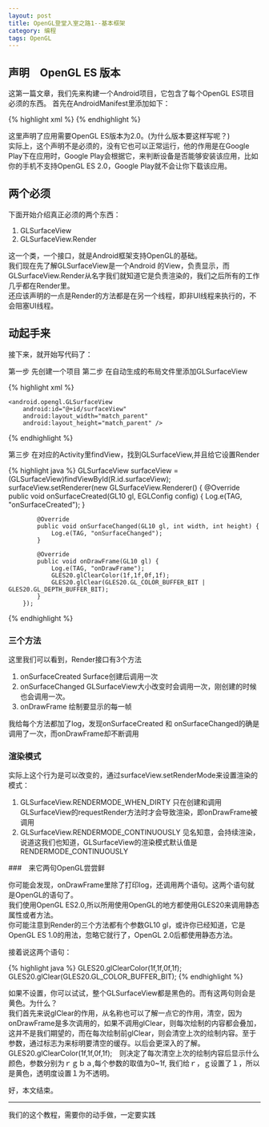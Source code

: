 ```yaml
---
layout: post
title: OpenGL登堂入室之路1--基本框架
category: 编程
tags: OpenGL
---
```


## 声明　OpenGL ES 版本

这第一篇文章，我们先来构建一个Android项目，它包含了每个OpenGL ES项目必须的东西。
首先在AndroidManifest里添加如下：  

{% highlight xml %}
<uses-feature android:glEsVersion="0x00020000" android:required="true"/>
{% endhighlight %}

这里声明了应用需要OpenGL ES版本为2.0。(为什么版本要这样写呢？)  
实际上，这个声明不是必须的，没有它也可以正常运行，他的作用是在Google Play下在应用时，Google Play会根据它，来判断设备是否能够安装该应用，比如你的手机不支持OpenGL ES 2.0，Google Play就不会让你下载该应用。  

## 两个必须

下面开始介绍真正必须的两个东西：

1. GLSurfaceView
2. GLSurfaceView.Render

这一个类，一个接口，就是Android框架支持OpenGL的基础。  
我们现在先了解GLSurfaceView是一个Android 的View，负责显示，而GLSurfaceView.Render从名字我们就知道它是负责渲染的，我们之后所有的工作几乎都在Render里。  
还应该声明的一点是Render的方法都是在另一个线程，即非UI线程来执行的，不会阻塞UI线程。  

## 动起手来
接下来，就开始写代码了：

第一步 先创建一个项目
第二步 在自动生成的布局文件里添加GLSurfaceView

{% highlight xml %}
<RelativeLayout xmlns:android="http://schemas.android.com/apk/res/android"
    xmlns:tools="http://schemas.android.com/tools"
    android:id="@+id/activity_main"
    android:layout_width="match_parent"
    android:layout_height="match_parent"
    android:paddingBottom="@dimen/activity_vertical_margin"
    android:paddingLeft="@dimen/activity_horizontal_margin"
    android:paddingRight="@dimen/activity_horizontal_margin"
    android:paddingTop="@dimen/activity_vertical_margin"
    tools:context="com.jone.roadtoopenglonandroid.MainActivity">

    <android.opengl.GLSurfaceView
        android:id="@+id/surfaceView"
        android:layout_width="match_parent"
        android:layout_height="match_parent" />
</RelativeLayout>
{% endhighlight %}

第三步 在对应的Activity里findView，找到GLSurfaceView,并且给它设置Render

{% highlight  java %}
        GLSurfaceView surfaceView = (GLSurfaceView)findViewById(R.id.surfaceView);
        surfaceView.setRenderer(new GLSurfaceView.Renderer() {
            @Override
            public void onSurfaceCreated(GL10 gl, EGLConfig config) {
                Log.e(TAG, "onSurfaceCreated");
            }

            @Override
            public void onSurfaceChanged(GL10 gl, int width, int height) {
                Log.e(TAG, "onSurfaceChanged");
            }

            @Override
            public void onDrawFrame(GL10 gl) {
                Log.e(TAG, "onDrawFrame");
                GLES20.glClearColor(1f,1f,0f,1f);
                GLES20.glClear(GLES20.GL_COLOR_BUFFER_BIT | GLES20.GL_DEPTH_BUFFER_BIT);
            }
        });

{% endhighlight %}

### 三个方法

这里我们可以看到，Render接口有3个方法

1. onSurfaceCreated   Surface创建后调用一次
2. onSurfaceChanged GLSurfaceView大小改变时会调用一次，刚创建的时候也会调用一次。
3. onDrawFrame 绘制要显示的每一帧

我给每个方法都加了log，发现onSurfaceCreated 和 onSurfaceChanged的确是调用了一次，而onDrawFrame却不断调用  

### 渲染模式

实际上这个行为是可以改变的，通过surfaceView.setRenderMode来设置渲染的模式：

1. GLSurfaceView.RENDERMODE_WHEN_DIRTY 只在创建和调用GLSurfaceView的requestRender方法时才会导致渲染，即onDrawFrame被调用
2. GLSurfaceView.RENDERMODE_CONTINUOUSLY 见名知意，会持续渲染，说道这我们也知道，GLSurfaceView的渲染模式默认值是RENDERMODE_CONTINUOUSLY

###　来它两句OpenGL尝尝鲜

你可能会发现，onDrawFrame里除了打印log，还调用两个语句。这两个语句就是OpenGL的语句了。  
我们使用OpenGL ES2.0,所以所用使用OpenGL的地方都使用GLES20来调用静态属性或者方法。  
你可能注意到Render的三个方法都有个参数GL10 gl，或许你已经知道，它是OpenGL ES 1.0的用法，忽略它就行了，OpenGL 2.0后都使用静态方法。  

接着说这两个语句：

{% highlight java %}
GLES20.glClearColor(1f,1f,0f,1f);
GLES20.glClear(GLES20.GL_COLOR_BUFFER_BIT);
{% endhighlight %}

如果不设置，你可以试试，整个GLSurfaceView都是黑色的。而有这两句则会是黄色。为什么？  
我们首先来说glClear的作用，从名称也可以了解一点它的作用，清空，因为onDrawFrame是多次调用的，如果不调用glClear，则每次绘制的内容都会叠加，这并不是我们期望的，而在每次绘制前glClear，则会清空上次的绘制内容。至于参数，通过标志为来标明要清空的缓存。以后会更深入的了解。  
GLES20.glClearColor(1f,1f,0f,1f);　则决定了每次清空上次的绘制内容后显示什么颜色，参数分别为ｒｇｂａ,每个参数的取值为0~1f, 我们给ｒ，ｇ设置了１，所以是黄色，透明度设置１为不透明。  


好，本文结束。

---

我们的这个教程，需要你的动手做，一定要实践
